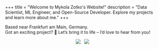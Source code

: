 +++
title = "Welcome to Mykola Zotko's Website!"
description = "Data Scientist, ML Engineer, and Open-Source Developer. Explore my projects and learn more about me."
+++

Based near Frankfurt am Main, Germany.  
Got an exciting project? :rocket: Let’s bring it to life – I’d love to hear from
you!

<!-- markdownlint-disable MD033 MD045 -->
<p align="center" style="display: flex; justify-content: center; gap: 12px;">
<a href="https://stackoverflow.com/users/8973620/mykola-zotko"><img src="https://img.shields.io/stackexchange/stackoverflow/r/8973620?logo=stackoverflow&logoColor=white"></a>
<a href="https://github.com/zotko"><img src="https://img.shields.io/github/stars/zotko"></a>
</p>
<!-- markdownlint-enable MD033 MD045 -->
